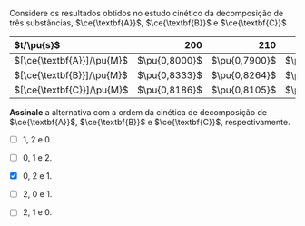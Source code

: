 Considere os resultados obtidos no estudo cinético da decomposição de três substâncias, $\ce{\textbf{A}}$, $\ce{\textbf{B}}$ e $\ce{\textbf{C}}$

| $t/\pu{s}$                 | $200$ | $210$ | $202$ | $230$ | $240$ | 
|:---------------------------|------:|------:|------:|------:|------:|
| $[\ce{\textbf{A}}]/\pu{M}$ | $\pu{0,8000}$ | $\pu{0,7900}$ | $\pu{0,7800}$ | $\pu{0,7700}$| $\pu{0,7600}$ |
| $[\ce{\textbf{B}}]/\pu{M}$ | $\pu{0,8333}$ | $\pu{0,8264}$ | $\pu{0,8196}$ | $\pu{0,8130}$| $\pu{0,8064}$ |
| $[\ce{\textbf{C}}]/\pu{M}$ | $\pu{0,8186}$ | $\pu{0,8105}$ | $\pu{0,8024}$ | $\pu{0,7945}$| $\pu{0,7866}$ |

**Assinale** a alternativa com a ordem da cinética de decomposição de $\ce{\textbf{A}}$, $\ce{\textbf{B}}$ e $\ce{\textbf{C}}$, respectivamente.

- [ ] 1, 2 e 0.
- [ ] 0, 1 e 2.
- [x] 0, 2 e 1.
- [ ] 2, 0 e 1.
- [ ] 2, 1 e 0.

 
